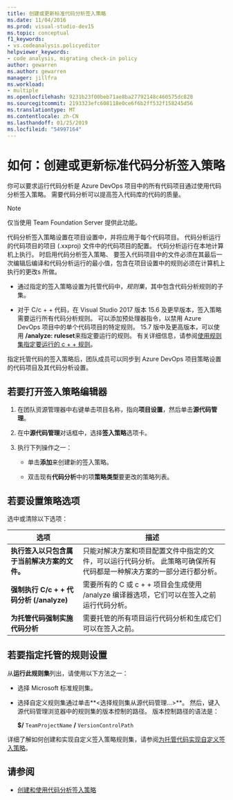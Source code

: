 ```yaml
---
title: 创建或更新标准代码分析签入策略
ms.date: 11/04/2016
ms.prod: visual-studio-dev15
ms.topic: conceptual
f1_keywords:
- vs.codeanalysis.policyeditor
helpviewer_keywords:
- code analysis, migrating check-in policy
author: gewarren
ms.author: gewarren
manager: jillfra
ms.workload:
- multiple
ms.openlocfilehash: 9231b23f00beb71ae8ba27792148c460575dc828
ms.sourcegitcommit: 2193323efc608118e0ce6f6b2ff532f158245d56
ms.translationtype: MT
ms.contentlocale: zh-CN
ms.lasthandoff: 01/25/2019
ms.locfileid: "54997164"
---
```

# <a name="how-to-create-or-update-standard-code-analysis-check-in-policies"></a>如何：创建或更新标准代码分析签入策略

你可以要求运行代码分析是 Azure DevOps 项目中的所有代码项目通过使用代码分析签入策略。 需要代码分析可以提高签入代码库的代码的质量。

> [!NOTE]
> 仅当使用 Team Foundation Server 提供此功能。

代码分析签入策略设置在项目设置中，并将应用于每个代码项目。 代码分析运行的代码项目的项目 (.xxproj) 文件中的代码项目的配置。 代码分析运行在本地计算机上执行。 时启用代码分析签入策略、 要签入代码项目中的文件必须在其最后一次编辑后编译和代码分析运行的最小值，包含在项目设置中的规则必须在计算机上执行的更改s 所做。

- 通过指定的签入策略设置为托管代码中，*规则集*，其中包含代码分析规则的子集。

- 对于 C/c + + 代码，在 Visual Studio 2017 版本 15.6 及更早版本，签入策略需要运行所有代码分析规则。 可以添加预处理器指令，以禁用 Azure DevOps 项目中的单个代码项目的特定规则。 15.7 版中及更高版本，可以使用 **/analyze: ruleset**来指定要运行的规则。 有关详细信息，请参阅[使用规则集指定要运行的 c + + 规则](using-rule-sets-to-specify-the-cpp-rules-to-run.md)。

指定托管代码的签入策略后，团队成员可以同步到 Azure DevOps 项目策略设置的代码项目及其代码分析设置。

## <a name="to-open-the-check-in-policy-editor"></a>若要打开签入策略编辑器

1. 在团队资源管理器中右键单击项目名称，指向**项目设置**，然后单击**源代码管理**。

1. 在中**源代码管理**对话框中，选择**签入策略**选项卡。

1. 执行下列操作之一：

    - 单击**添加**来创建新的签入策略。

    - 双击现有**代码分析**中的项**策略类型**要更改的策略列表。

## <a name="to-set-policy-options"></a>若要设置策略选项

选中或清除以下选项：

|选项|描述|
|------------|-----------------|
|**执行签入以只包含属于当前解决方案的文件。**|只能对解决方案和项目配置文件中指定的文件，可以运行代码分析。 此策略可确保所有代码都是一种解决方案的一部分进行都分析。|
|**强制执行 C/c + + 代码分析 (/analyze)**|需要所有的 C 或 c + + 项目会生成使用 /analyze 编译器选项，它们可以在签入之前运行代码分析。|
|**为托管代码强制实施代码分析**|需要托管的所有项目运行代码分析和生成它们可以在签入之前。|

## <a name="to-specify-a-managed-rule-set"></a>若要指定托管的规则设置

从**运行此规则集**列出，请使用以下方法之一：

- 选择 Microsoft 标准规则集。

- 选择自定义规则集通过单击**\<选择规则集从源代码管理...>**。 然后，键入源代码管理浏览器中的规则集的版本控制的路径。 版本控制路径的语法是：

   **$/** `TeamProjectName` **/** `VersionControlPath`

详细了解如何创建和实现自定义签入策略规则集，请参阅[为托管代码实现自定义签入策略](../code-quality/implementing-custom-code-analysis-check-in-policies-for-managed-code.md)。

## <a name="see-also"></a>请参阅

- [创建和使用代码分析签入策略](../code-quality/how-to-create-or-update-standard-code-analysis-check-in-policies.md)